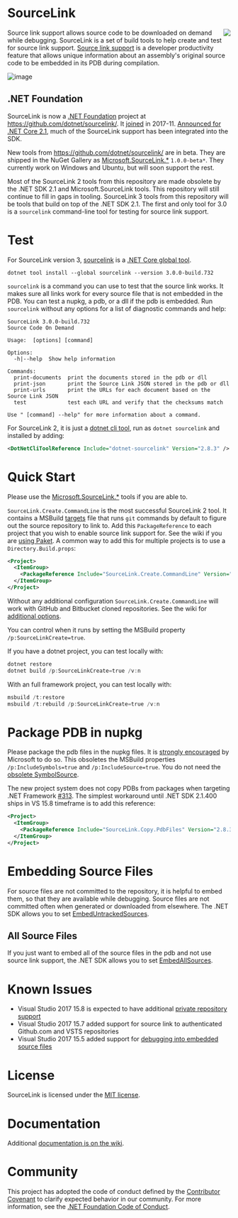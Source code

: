 
# SourceLink
<img src="https://ctaggart.github.io/SourceLink/SourceLink128.jpg" align="right">

Source link support allows source code to be downloaded on demand while debugging. SourceLink is a set of build tools to help create and test for source link support. [Source link support](https://github.com/dotnet/core/blob/master/Documentation/diagnostics/source_link.md) is a developer productivity feature that allows unique information about an assembly's original source code to be embedded in its PDB during compilation.

![image](https://cloud.githubusercontent.com/assets/80104/23337630/001cedb6-fbba-11e6-9c44-68f4c826470c.png)

## .NET Foundation

SourceLink is now a [.NET Foundation](http://www.dotnetfoundation.org/) project at https://github.com/dotnet/sourcelink/. It [joined](http://www.dotnetfoundation.org/blog/2017/11/16/welcome-dnn-nunit-ironpython-mvvmcross-sourcelink-ilmerge-and-humanizer-to-the-net-foundation) in 2017-11. [Announced for .NET Core 2.1](https://blogs.msdn.microsoft.com/dotnet/2018/05/30/announcing-net-core-2-1/), much of the SourceLink support has been integrated into the SDK.

New tools from https://github.com/dotnet/sourcelink/ are in beta. They are shipped in the NuGet Gallery as [Microsoft.SourceLink.*](https://www.nuget.org/packages?q=Microsoft.SourceLink.*) `1.0.0-beta*`. They currently work on Windows and Ubuntu, but will soon support the rest.

Most of the SourceLink 2 tools from this repository are made obsolete by the .NET SDK 2.1 and Microsoft.SourceLink tools. This repository will still continue to fill in gaps in tooling. SourceLink 3 tools from this repository will be tools that build on top of the .NET SDK 2.1. The first and only tool for 3.0 is a `sourcelink` command-line tool for testing for source link support.

# Test

For SourceLink version 3, [sourcelink](https://www.nuget.org/packages/SourceLink/3.0.0-build.732) is a [.NET Core global tool](https://natemcmaster.com/blog/2018/05/12/dotnet-global-tools/).
```
dotnet tool install --global sourcelink --version 3.0.0-build.732
```

`sourcelink` is a command you can use to test that the source link works. It makes sure all links work for every source file that is not embedded in the PDB. You can test a nupkg, a pdb, or a dll if the pdb is embedded. Run `sourcelink` without any options for a list of diagnostic commands and help:

```
SourceLink 3.0.0-build.732
Source Code On Demand

Usage:  [options] [command]

Options:
  -h|--help  Show help information

Commands:
  print-documents  print the documents stored in the pdb or dll
  print-json       print the Source Link JSON stored in the pdb or dll
  print-urls       print the URLs for each document based on the Source Link JSON
  test             test each URL and verify that the checksums match

Use " [command] --help" for more information about a command.
```

For SourceLink 2, it is just a [dotnet cli tool](https://docs.microsoft.com/en-us/dotnet/core/tools/extensibility), run as `dotnet sourcelink` and installed by adding:
``` xml
<DotNetCliToolReference Include="dotnet-sourcelink" Version="2.8.3" />
```

# Quick Start

Please use the [Microsoft.SourceLink.*](https://github.com/dotnet/sourcelink/) tools if you are able to.

`SourceLink.Create.CommandLine` is the most successful SourceLink 2 tool. It contains a MSBuild [targets](SourceLink.Create.CommandLine/SourceLink.Create.CommandLine.targets) file that runs `git` commands by default to figure out the source repository to link to. Add this `PackageReference` to each project that you wish to enable source link support for. See the wiki if you are [using Paket](https://github.com/ctaggart/SourceLink/wiki/Paket). A common way to add this for multiple projects is to use a `Directory.Build.props`:
``` xml
<Project>
  <ItemGroup>
    <PackageReference Include="SourceLink.Create.CommandLine" Version="2.8.3" PrivateAssets="All" /> 
  </ItemGroup>
</Project>
```

Without any additional configuration `SourceLink.Create.CommandLine` will work with GitHub and Bitbucket cloned repositories. See the wiki for [additional options](https://github.com/ctaggart/SourceLink/wiki#sourcelinkcreatecommandline).

You can control when it runs by setting the MSBuild property `/p:SourceLinkCreate=true`.

If you have a dotnet project, you can test locally with:
``` ps1
dotnet restore
dotnet build /p:SourceLinkCreate=true /v:n
```
With an full framework project, you can test locally with:
``` ps1
msbuild /t:restore
msbuild /t:rebuild /p:SourceLinkCreate=true /v:n
```

# Package PDB in nupkg
Please package the pdb files in the nupkg files. It is [strongly encouraged](https://github.com/aspnet/Universe/issues/131#issuecomment-363269268) by Microsoft to do so. This obsoletes the MSBuild properties `/p:IncludeSymbols=true` and `/p:IncludeSource=true`. You do not need the [obsolete SymbolSource](https://github.com/SymbolSource/SymbolSource#deprecated-services-and-projects).

The new project system does not copy PDBs from packages when targeting .NET Framework [#313](https://github.com/ctaggart/SourceLink/issues/313). The simplest workaround until .NET SDK 2.1.400 ships in VS 15.8 timeframe is to add this reference:

``` xml
<Project>
  <ItemGroup>
    <PackageReference Include="SourceLink.Copy.PdbFiles" Version="2.8.3" PrivateAssets="All" /> 
  </ItemGroup>
</Project>
```

# Embedding Source Files

For source files are not committed to the repository, it is helpful to embed them, so that they are available while debugging. Source files are not committed often when generated or downloaded from elsewhere. The .NET SDK allows you to set [EmbedUntrackedSources](https://github.com/dotnet/sourcelink/blob/master/docs/README.md#embeduntrackedsources).

## All Source Files

If you just want to embed all of the source files in the pdb and not use source link support, the .NET SDK allows you to set [EmbedAllSources](https://github.com/dotnet/sourcelink/blob/master/docs/README.md#embedallsources).

# Known Issues

- Visual Studio 2017 15.8 is expected to have additional [private repository support](https://github.com/ctaggart/SourceLink/issues/204)
- Visual Studio 2017 15.7 added support for source link to authenticated Github.com and VSTS repositories
- Visual Studio 2017 15.5 added support for [debugging into embedded source files]((https://visualstudio.uservoice.com/forums/121579-visual-studio-ide/suggestions/19107733-debugger-should-support-c-compiler-embed-optio))

# License

SourceLink is licensed under the [MIT license](LICENSE).

# Documentation
Additional [documentation is on the wiki](https://github.com/ctaggart/SourceLink/wiki).

# Community
This project has adopted the code of conduct defined by the [Contributor Covenant](http://contributor-covenant.org/)
to clarify expected behavior in our community. For more information, see the [.NET Foundation Code of Conduct](http://www.dotnetfoundation.org/code-of-conduct).
